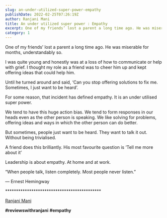 ```yaml
---
slug: an-under-utilized-super-power-empathy
publishDate: 2022-02-25T07:26:19Z
author: Ranjani Mani
title: An under utilized super power : Empathy 
excerpt: One of my friends’ lost a parent a long time ago. He was miserable for months, understandably so. I was quite young and honestly was at a loss of how to communicate or help with grief. I thought my role as a friend was to cheer him up and kept offering ideas that could help  ... 
category: 1
---
```


One of my friends’ lost a parent a long time ago. He was miserable for months, understandably so.

I was quite young and honestly was at a loss of how to communicate or help with grief. I thought my role as a friend was to cheer him up and kept offering ideas that could help him.

Until he turned around and said, ‘Can you stop offering solutions to fix me. Sometimes, I just want to be heard’.

For some reason, that incident has defined empathy. It is an under utilised super power.

We tend to have this huge action bias. We tend to form responses in our heads even as the other person is speaking. We like solving for problems, offering ideas and ways in which the other person can do better.

But sometimes, people just want to be heard. They want to talk it out. Without being trivialised.

A friend does this brilliantly. His most favourite question is ‘Tell me more about it’

Leadership is about empathy. At home and at work.

“When people talk, listen completely. Most people never listen.”

— Ernest Hemingway

\*\*\*\*\*\*\*\*\*\*\*\*\*\*\*\*\*\*\*\*\*\*\*\*\*\*\*\*\*\*\*\*\*\*\*\*\*\*\*\*\*\*\*\*

[Ranjani Mani](https://www.linkedin.com/feed/#)

**#reviewswithranjani** **#empathy**
